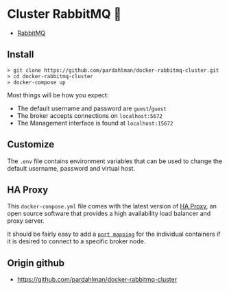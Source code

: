# Cluster RabbitMQ :rabbit:
   * [RabbitMQ](https://hub.docker.com/_/rabbitmq/) 

## Install

```
> git clone https://github.com/pardahlman/docker-rabbitmq-cluster.git
> cd docker-rabbitmq-cluster
> docker-compose up
```

Most things will be how you expect:

* The default username and password are `guest`/`guest`
* The broker accepts connections on `localhost:5672`
* The Management interface is found at `localhost:15672`

## Customize

The `.env` file contains environment variables that can be used to change the default username, password and virtual host.

## HA Proxy

This `docker-compose.yml` file comes with the latest version of [HA Proxy](http://www.haproxy.org/), an open source software that provides a high availability load balancer and proxy server.

It should be fairly easy to add a [`port mapping`](https://docs.docker.com/compose/compose-file/#ports) for the individual containers if it is desired to connect to a specific broker node.

## Origin github
* https://github.com/pardahlman/docker-rabbitmq-cluster
